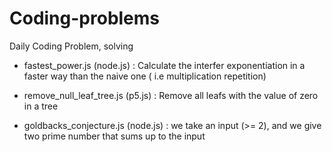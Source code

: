 # Coding-problems
Daily Coding Problem, solving

- fastest_power.js (node.js) :
    Calculate the interfer exponentiation in a faster way than the naive one ( i.e multiplication repetition)

- remove_null_leaf_tree.js (p5.js) :
    Remove all leafs with the value of zero in a tree
    
- goldbacks_conjecture.js (node.js) : we take an input (>= 2), and we give two prime number that sums up to the input
